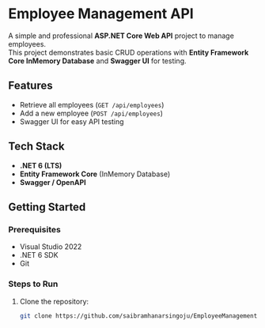 # Employee Management API

A simple and professional **ASP.NET Core Web API** project to manage employees.  
This project demonstrates basic CRUD operations with **Entity Framework Core InMemory Database** and **Swagger UI** for testing.

## Features
- Retrieve all employees (`GET /api/employees`)
- Add a new employee (`POST /api/employees`)
- Swagger UI for easy API testing

## Tech Stack
- **.NET 6 (LTS)**
- **Entity Framework Core** (InMemory Database)
- **Swagger / OpenAPI**

## Getting Started

### Prerequisites
- Visual Studio 2022
- .NET 6 SDK
- Git

### Steps to Run
1. Clone the repository:
   ```bash
   git clone https://github.com/saibramhanarsingoju/EmployeeManagementAPI.git
